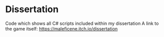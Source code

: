 # Dissertation
Code which shows all C# scripts included within my dissertation
A link to the game itself: https://maleficene.itch.io/dissertation
